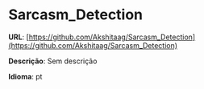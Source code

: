 # Sarcasm_Detection
**URL**: [https://github.com/Akshitaag/Sarcasm_Detection](https://github.com/Akshitaag/Sarcasm_Detection)

**Descrição**: Sem descrição

**Idioma**: pt

